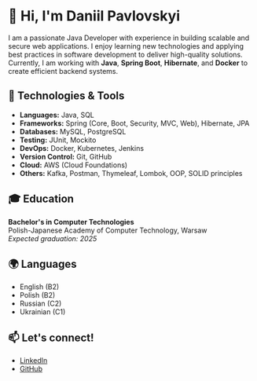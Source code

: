 # 👋 Hi, I'm Daniil Pavlovskyi

I am a passionate Java Developer with experience in building scalable and secure web applications. I enjoy learning new technologies and applying best practices in software development to deliver high-quality solutions. Currently, I am working with **Java**, **Spring Boot**, **Hibernate**, and **Docker** to create efficient backend systems.

## 🔧 Technologies & Tools
- **Languages:** Java, SQL
- **Frameworks:** Spring (Core, Boot, Security, MVC, Web), Hibernate, JPA
- **Databases:** MySQL, PostgreSQL
- **Testing:** JUnit, Mockito
- **DevOps:** Docker, Kubernetes, Jenkins
- **Version Control:** Git, GitHub
- **Cloud:** AWS (Cloud Foundations)
- **Others:** Kafka, Postman, Thymeleaf, Lombok, OOP, SOLID principles

## 🎓 Education
**Bachelor's in Computer Technologies**  
Polish-Japanese Academy of Computer Technology, Warsaw  
_Expected graduation: 2025_

## 🌍 Languages
- English (B2)
- Polish (B2)
- Russian (C2)
- Ukrainian (C1)

## 📫 Let's connect!
- [LinkedIn](https://www.linkedin.com/in/daniil-pavlovskyi-469850274/)
- [GitHub](https://github.com/DaniilPavlovskyi)

